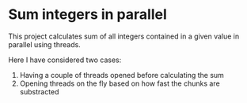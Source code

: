 # Sum integers in parallel

This project calculates sum of all integers contained in a given value in parallel using threads. 

Here I have considered two cases: 
1. Having a couple of threads opened before calculating the sum
2. Opening threads on the fly based on how fast the chunks are substracted
